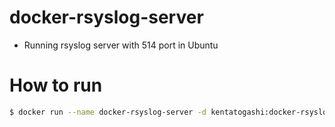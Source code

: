 # docker-rsyslog-server

* Running rsyslog server with 514 port in Ubuntu

# How to run

```sh
$ docker run --name docker-rsyslog-server -d kentatogashi:docker-rsyslog-server
```
